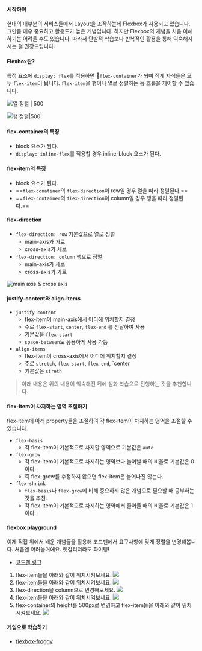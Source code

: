 #### 시작하며

현대의 대부분의 서비스들에서 Layout을 조작하는데 Flexbox가 사용되고 있습니다. 그만큼 매우 중요하고 활용도가 높은 개념입니다. 하지만 Flexbox의 개념을 처음 이해하기는 어려울 수도 있습니다.  따라서 단발적 학습보다 반복적인 활용을 통해 익숙해지시는 걸 권장드립니다.

#### Flexbox란?

특정 요소에 `display: flex`를 적용하면 `flex-container`가 되며 직계 자식들은 모두 `flex-item`이 됩니다. `flex-item`을 행이나 열로 정렬하는 등 흐름을 제어할 수 있습니다.

![열 정렬 | 500](https://i.imgur.com/e8zXLUE.png)


![행 정렬|500](https://i.imgur.com/s8akH9q.png)

#### flex-container의 특징

- block 요소가 된다.
- `display: inline-flex`를 적용할 경우 inline-block 요소가 된다.

#### flex-item의 특징

- block 요소가 된다.
- ==`flex-conatiner`의 `flex-direction`이 row일 경우 열을 따라 정렬된다.==
- ==`flex-container`의 `flex-direction`이 column일 경우 행을 따라 정렬된다.==

#### flex-direction

- `flex-direction: row` 기본값으로 열로 정렬 
	- main-axis가 가로
	- cross-axis가 세로
- `flex-direction: column` 행으로 정렬
	- main-axis가 세로
	- cross-axis가 가로
	
![main axis & cross axis](https://i.imgur.com/HikAw8h.png)
#### justify-content와 align-items

- `justify-content`
	- flex-item이 main-axis에서 어디에 위치할지 결정
	- 주로 `flex-start`, `center`, `flex-end` 를 전달하여 사용
	- 기본값을 `flex-start`
	- `space-between`도 유용하게 사용 가능
- `align-items`
	- flex-item이 cross-axis에서 어디에 위치할지 결정
	- 주로 `stretch`, `flex-start`, `flex-end`, `center
	- 기본값은 `streth`

> 아래 내용은 위의 내용이 익숙해진 뒤에 심화 학습으로 진행하는 것을 추천합니다. 
#### flex-item이 차지하는 영역 조절하기

  flex-item에 아래 property들을 조절하여 각 flex-item이 차지하는 영역을 조절할 수 있습니다.

- `flex-basis`
	- 각 flex-item이 기본적으로 차지할 영역으로 기본값은 `auto`
- `flex-grow`
	- 각 flex-item이 기본적으로 차지하는 영역보다 늘어날 때의 비율로 기본값은 0이다.
	- 즉 flex-grow를 수정하지 않으면 flex-item은 늘어나진 않는다.
- `flex-shrink`
	- `flex-basis`나 `flex-grow`에 비해 중요하지 않은 개념으로 필요할 때 공부하는 것을 추천.
	- 각 flex-item이 기본적으로 차지하는 영역에서 줄어들 때의 비율로 기본값은 1이다.

#### flexbox playground

이제 직접 위에서 배운 개념들을 활용해 코드펜에서 요구사항에 맞게 정렬을 변경해봅니다.
처음엔 어려울거에요. 헷갈리더라도 화이팅!

- [코드펜 링크](https://codepen.io/web-dev-T/pen/XWQWxGX)

1. flex-item들을 아래와 같이 위치시켜보세요.
![](https://i.imgur.com/2FvqOF9.png)
2. flex-item들을 아래와 같이 위치시켜보세요.
![](https://i.imgur.com/USLFCeQ.png)
3. flex-direction을 column으로 변경해보세요.
![](https://i.imgur.com/AoUplb9.png)
4. flex-item들을 아래와 같이 위치시켜보세요.
![](https://i.imgur.com/O9yq9yq.png)
5. flex-container의 height를 500px로 변경하고 flex-item들을 아래와 같이 위치시켜보세요.
![](https://i.imgur.com/ErxIF8a.png)

#### 게임으로 학습하기

- [flexbox-froggy](https://flexboxfroggy.com/#ko)